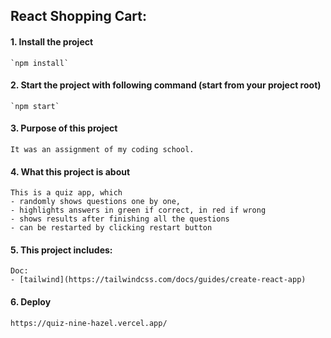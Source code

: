 ## React Shopping Cart:

#### 1. Install the project
    `npm install`

#### 2. Start the project with following command (start from your project root)
    `npm start`

#### 3. Purpose of this project
    It was an assignment of my coding school.

#### 4. What this project is about
    This is a quiz app, which 
    - randomly shows questions one by one,
    - highlights answers in green if correct, in red if wrong
    - shows results after finishing all the questions
    - can be restarted by clicking restart button

#### 5. This project includes:
    Doc:
    - [tailwind](https://tailwindcss.com/docs/guides/create-react-app)

#### 6. Deploy
    https://quiz-nine-hazel.vercel.app/